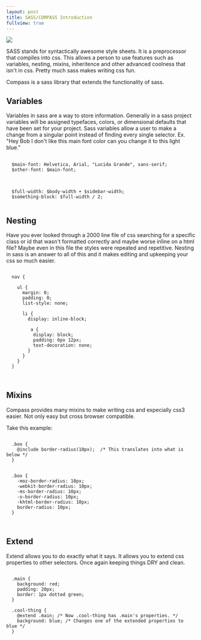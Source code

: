 ```yaml
---
layout: post
title: SASS/COMPASS Introduction
fullview: true
---
```

<img class="shia-magic" src="{{ site.baseurl }}/assets/media/shia-magic.gif"/>

<p>SASS stands for syntactically awesome style sheets. It is a preprocessor that compiles into css. This allows a person to use features such as variables, nesting, mixins, inheritence and other advanced coolness that isn't in css. Pretty much sass makes writing css fun.</p>

<p>Compass is a sass library that extends the functionality of sass.</p>

<h2>Variables</h2>

<p>Variables in sass are a way to store information. Generally in a sass project variables will be assigned typefaces, colors, or dimensional defaults that have been set for your project. Sass variables allow a user to make a change from a singular point instead of finding every single selector. Ex. "Hey Bob I don't like this main font color can you change it to this light blue."</p>

<pre class="prettyprint lang-scss">
  <code>
  $main-font: Helvetica, Arial, "Lucida Grande", sans-serif;
  $other-font: $main-font;
  </code>
</pre>

<pre class="prettyprint lang-scss">
  <code>
  $full-width: $body-width + $sidebar-width;
  $something-block: $full-width / 2;
  </code>
</pre>

<h2>Nesting</h2>

<p>Have you ever looked through a 2000 line file of css searching for a specific class or id that wasn't formatted correctly and maybe worse inline on a html file? Maybe even in this file the styles were repeated and repetitive. Nesting in sass is an answer to all of this and it makes editing and upkeeping your css so much easier.</p>

<pre class="prettyprint lang-scss"><code>
  nav {

    ul {
      margin: 0;
      padding: 0;
      list-style: none;

      li {
        display: inline-block;

         a {
          display: block;
          padding: 6px 12px;
          text-decoration: none;
        }
      }
    }
  }


</code></pre>

<h2>Mixins</h2>

<p>Compass provides many mixins to make writing css and expecially css3 easier. Not only easy but cross browser compatible.</p>

<p>Take this example:</p>

<pre class="prettyprint lang-scss"><code>
  .box {
    @include border-radius(10px);  /* This translates into what is below */
  }


  .box {
    -moz-border-radius: 10px;
    -webkit-border-radius: 10px;
    -ms-border-radius: 10px;
    -o-border-radius: 10px;
    -khtml-border-radius: 10px;
    border-radius: 10px;
  }


</code></pre>
<h2>Extend</h2>

<p>Extend allows you to do exactly what it says. It allows you to extend css properties to other selectors. Once again keeping things DRY and clean.</p>

<pre class="prettyprint lang-scss"><code>
  .main {
    background: red;
    padding: 20px;
    border: 1px dotted green;
  }

  .cool-thing {
    @extend .main; /* Now .cool-thing has .main's properties. */
    background: blue; /* Changes one of the extended properties to blue */
  }


</code></pre>
